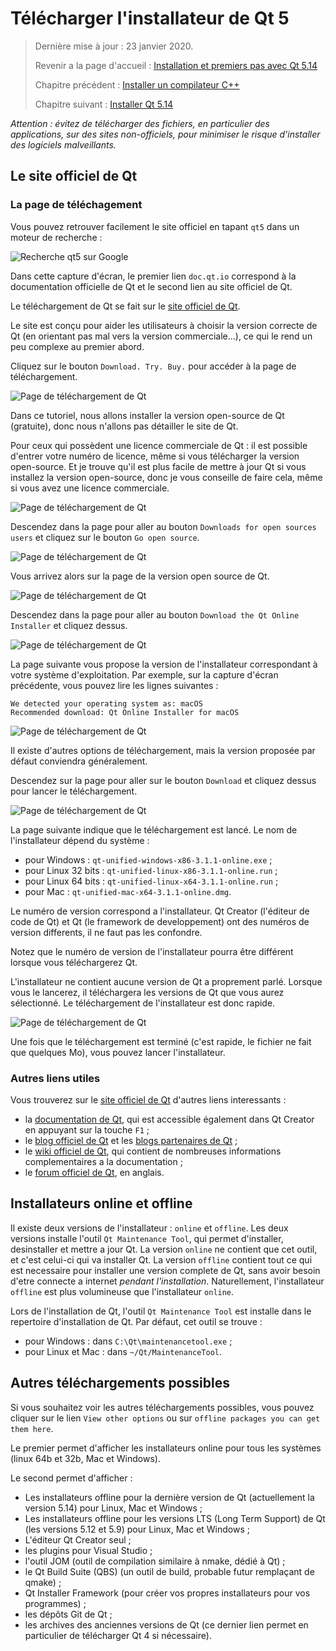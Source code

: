 
# Télécharger l'installateur de Qt 5

> Dernière mise à jour : 23 janvier 2020.
>
> Revenir a la page d'accueil : [Installation et premiers pas avec Qt 5.14](index.md)
>
> Chapitre précédent : [Installer un compilateur C++](compiler.md)
>
> Chapitre suivant : [Installer Qt 5.14](install.md)

_Attention : évitez de télécharger des fichiers, en particulier des applications, sur des sites non-officiels, 
pour minimiser le risque d'installer des logiciels malveillants._

## Le site officiel de Qt

### La page de téléchagement 

Vous pouvez retrouver facilement le site officiel en tapant `qt5` dans un moteur de recherche :

![Recherche qt5 sur Google](images/site.png)

Dans cette capture d'écran, le premier lien `doc.qt.io` correspond à la documentation officielle de Qt
et le second lien au site officiel de Qt.

Le téléchargement de Qt se fait sur le [site officiel de Qt](http://www.qt.io/).

Le site est conçu pour aider
les utilisateurs à choisir la version correcte de Qt (en orientant pas mal vers la version commerciale...), 
ce qui le rend un peu complexe au premier abord.

Cliquez sur le bouton `Download. Try. Buy.` pour accéder à la page de téléchargement.

![Page de téléchargement de Qt](images/download_01.png)

Dans ce tutoriel, nous allons installer la version
open-source de Qt (gratuite), donc nous n'allons pas détailler le site de Qt.

Pour ceux qui possèdent une licence commerciale de Qt : il est possible d'entrer votre numéro de licence, 
même si vous télécharger la version open-source. Et je trouve qu'il est plus facile de mettre à jour Qt si
vous installez la version open-source, donc je vous conseille de faire cela, même si vous avez une licence commerciale.

![Page de téléchargement de Qt](images/download_02.png)

Descendez dans la page pour aller au bouton `Downloads for open sources users` et cliquez sur le bouton 
`Go open source`.

![Page de téléchargement de Qt](images/download_03.png)

Vous arrivez alors sur la page de la version open source de Qt.

![Page de téléchargement de Qt](images/download_04.png)

Descendez dans la page pour aller au bouton `Download the Qt Online Installer` et cliquez dessus.

![Page de téléchargement de Qt](images/download_05.png)

La page suivante vous propose la version de l'installateur correspondant à votre système d'exploitation.
Par exemple, sur la capture d'écran précédente, vous pouvez lire les lignes suivantes :

```
We detected your operating system as: macOS
Recommended download: Qt Online Installer for macOS
```

![Page de téléchargement de Qt](images/download_06.png)

Il existe d'autres options de téléchargement, mais la version proposée par défaut conviendra généralement.

Descendez sur la page pour aller sur le bouton `Download` et cliquez dessus pour lancer le téléchargement.

![Page de téléchargement de Qt](images/download_07.png)

La page suivante indique que le téléchargement est lancé. Le nom de l'installateur dépend du système :

- pour Windows : `qt-unified-windows-x86-3.1.1-online.exe` ;
- pour Linux 32 bits : `qt-unified-linux-x86-3.1.1-online.run` ;
- pour Linux 64 bits : `qt-unified-linux-x64-3.1.1-online.run` ;
- pour Mac : `qt-unified-mac-x64-3.1.1-online.dmg`.

Le numéro de version correspond a l'installateur. Qt Creator (l'éditeur de code
de Qt) et Qt (le framework de developpement) ont des numéros de version differents, 
il ne faut pas les confondre.

Notez que le numéro de version de l'installateur pourra être différent lorsque vous téléchargerez
Qt.

L'installateur ne contient aucune version de Qt a proprement parlé. Lorsque vous le lancerez, il téléchargera les versions
de Qt que vous aurez sélectionné. Le téléchargement de l'installateur est donc rapide.

![Page de téléchargement de Qt](images/download_08.png)

Une fois que le téléchargement est terminé (c'est rapide, le fichier ne fait que quelques Mo), vous pouvez 
lancer l'installateur.

### Autres liens utiles

Vous trouverez sur le [site officiel de Qt](http://www.qt.io/) d'autres liens interessants :

- la [documentation de Qt](http://doc.qt.io/), qui est accessible également dans Qt Creator en appuyant sur 
la touche `F1` ;
- le [blog officiel de Qt](http://blog.qt.io/dev/) et les [blogs partenaires de Qt](http://planet.qt.io/) ;
- le [wiki officiel de Qt](http://wiki.qt.io/Main), qui contient de nombreuses informations complementaires a la documentation ;
- le [forum officiel de Qt](https://forum.qt.io/), en anglais.

## Installateurs online et offline

Il existe deux versions de l'installateur : `online` et `offline`. Les deux versions installe l'outil
`Qt Maintenance Tool`, qui permet d'installer, desinstaller et mettre a jour Qt. La version `online` ne
contient que cet outil, et c'est celui-ci qui va installer Qt. La version `offline` contient tout
ce qui est necessaire pour installer une version complete de Qt, sans avoir besoin d'etre connecte
a internet _pendant l'installation_. Naturellement, l'installateur `offline` est plus volumineuse que 
l'installateur `online`.

Lors de l'installation de Qt, l'outil `Qt Maintenance Tool` est installe dans le repertoire d'installation de Qt. 
Par défaut, cet outil se trouve :

- pour Windows : dans `C:\Qt\maintenancetool.exe` ;
- pour Linux et Mac : dans `~/Qt/MaintenanceTool`.

## Autres téléchargements possibles

Si vous souhaitez voir les autres téléchargements possibles, vous pouvez cliquer sur le lien `View other options` 
ou sur `offline packages you can get them here`.

Le premier permet d'afficher les installateurs online pour tous les systèmes (linux 64b et 32b, Mac et Windows).

Le second permet d'afficher :

- Les installateurs offline pour la dernière version de Qt (actuellement la version 5.14) pour Linux, Mac et Windows ;
- Les installateurs offline pour les versions LTS (Long Term Support) de Qt (les versions 5.12 et 5.9) pour Linux, Mac et Windows ;
- L'éditeur Qt Creator seul ;
- les plugins pour Visual Studio ;
- l'outil JOM (outil de compilation similaire à nmake, dédié à Qt) ;
- le Qt Build Suite (QBS) (un outil de build, probable futur remplaçant de qmake) ;
- Qt Installer Framework (pour créer vos propres installateurs pour vos programmes) ;
- les dépôts Git de Qt ;
- les archives des anciennes versions de Qt (ce dernier lien permet en particulier de télécharger Qt 4 si nécessaire).

